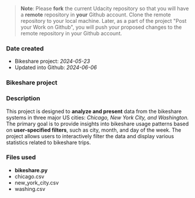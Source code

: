>**Note**: Please **fork** the current Udacity repository so that you will have a **remote** repository in **your** Github account. Clone the remote repository to your local machine. Later, as a part of the project "Post your Work on Github", you will push your proposed changes to the remote repository in your Github account.

### Date created
* Bikeshare project: _2024-05-23_
* Updated into Github: _2024-06-06_

### Bikeshare project

### Description
This project is designed to **analyze and present** data from the bikeshare systems in three major US cities: _Chicago, New York City, and Washington._ The primary goal is to provide insights into bikeshare usage patterns based on **user-specified filters**, such as city, month, and day of the week. The project allows users to interactively filter the data and display various statistics related to bikeshare trips.

### Files used
* **bikeshare.py**
* chicago.csv
* new_york_city.csv
* washing.csv